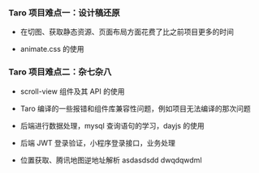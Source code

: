### Taro 项目难点一：设计稿还原

- 在切图、获取静态资源、页面布局方面花费了比之前项目更多的时间

- animate.css 的使用

### Taro 项目难点二：杂七杂八

- scroll-view 组件及其 API 的使用

- Taro 编译的一些报错和组件库兼容性问题，例如项目无法编译的那次问题

- 后端进行数据处理，mysql 查询语句的学习，dayjs 的使用

- 后端 JWT 登录验证，小程序登录接口，业务处理

- 位置获取、腾讯地图逆地址解析
  asdasdsdd
  dwqdqwdml
